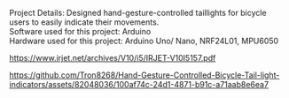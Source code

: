 Project Details: Designed hand-gesture-controlled taillights for bicycle users to easily 
indicate their movements.
<br>
Software used for this project: Arduino
<br>
Hardware used for this project: Arduino Uno/ Nano, NRF24L01, MPU6050
<br>

https://www.irjet.net/archives/V10/i5/IRJET-V10I5157.pdf


https://github.com/Tron8268/Hand-Gesture-Controlled-Bicycle-Tail-light-indicators/assets/82048036/100af74c-24d1-4871-b91c-a71aab8e6ea7

